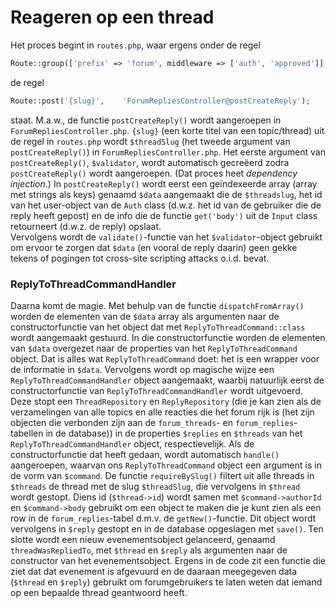 # Reageren op een thread

Het proces begint in `routes.php`, waar ergens onder de regel

```php
Route::group(['prefix' => 'forum', middleware => ['auth', 'approved']], function() {
```

de regel

```php
Route::post('{slug}',    'ForumRepliesController@postCreateReply');
```

staat. M.a.w., de functie `postCreateReply()` wordt aangeroepen in `ForumRepliesController.php`.
`{slug}` (een korte titel van een topic/thread) uit de regel in `routes.php` wordt `$threadSlug` (het tweede argument van
`postCreateReply()`) in `ForumRepliesController.php`. Het eerste argument van `postCreateReply()`,
`$validator`, wordt automatisch gecreëerd zodra `postCreateReply()` wordt aangeroepen.
(Dat proces heet _dependency injection_.) In `postCreateReply()` wordt eerst een
geïndexeerde array (array met strings als keys) genaamd `$data` aangemaakt die de
`$threadslug`, het id van het user-object van de `Auth` class (d.w.z. het id van
de gebruiker die de reply heeft gepost) en de info die de functie `get('body')`
uit de `Input` class retourneert (d.w.z. de reply) opslaat.  
Vervolgens wordt de `validate()`-functie van het `$validator`-object gebruikt
om ervoor te zorgen dat `$data` (en vooral de reply daarin) geen gekke tekens
of pogingen tot cross-site scripting attacks o.i.d. bevat.  

### ReplyToThreadCommandHandler

Daarna komt de magie. Met behulp van de functie `dispatchFromArray()` worden de
elementen van de `$data` array als argumenten naar de constructorfunctie van het
object dat met `ReplyToThreadCommand::class` wordt aangemaakt gestuurd. In die
constructorfunctie worden de elementen van `$data` overgezet naar de properties
van het `ReplyToThreadCommand` object. Dat is alles wat `ReplyToThreadCommand`
doet: het is een wrapper voor de informatie in `$data`. Vervolgens wordt op magische
wijze een `ReplyToThreadCommandHandler` object aangemaakt, waarbij natuurlijk
eerst de constructorfunctie van `ReplyToThreadCommandHandler` wordt uitgevoerd.
Deze stopt een `ThreadRepository` en `ReplyRepository` (die je kan zien als
de verzamelingen van alle topics en alle reacties die het forum rijk is (het zijn
objecten die verbonden zijn aan de `forum_threads`- en `forum_replies`-tabellen
in de database)) in de
properties `$replies` en `$threads` van het `ReplyToThreadCommandHandler` object,
respectievelijk. Als de constructorfunctie dat heeft gedaan, wordt automatisch
`handle()` aangeroepen, waarvan ons `ReplyToThreadCommand` object een argument is
in de vorm van `$command`. De functie `requireBySlug()` filtert uit alle threads
in `$threads` de thread met de slug `$threadSlug`, die vervolgens in `$thread`
wordt gestopt. Diens id (`$thread->id`) wordt samen met `$command->authorId` en
`$command->body` gebruikt om een object te maken die je kunt zien als een row in
de `forum_replies`-tabel d.m.v. de `getNew()`-functie. Dit object wordt vervolgens
in `$reply` gestopt en in de database opgeslagen met `save()`. Ten slotte wordt
een nieuw evenementsobject gelanceerd, genaamd `threadWasRepliedTo`, met `$thread` en
`$reply` als argumenten naar de constructor van het evenementsobject. Ergens in
de code zit een functie die ziet dat dat evenement is afgevuurd en de daaraan meegegeven
data (`$thread` en `$reply`) gebruikt om forumgebruikers te laten weten dat iemand
op een bepaalde thread geantwoord heeft.

